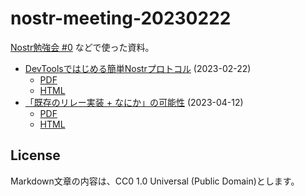 # nostr-meeting-20230222

[Nostr勉強会 #0](https://428lab.connpass.com/event/275748/) などで使った資料。

- [DevToolsではじめる簡単Nostrプロトコル](start-nostr-protocol-with-devtools.md) (2023-02-22)
  - [PDF](start-nostr-protocol-with-devtools.pdf)
  - [HTML](https://heguro.github.io/nostr-meeting-20230222/start-nostr-protocol-with-devtools.html)
- [「既存のリレー実装 + なにか」の可能性](possibility-of-existing-relay-implementation-plus-something.md) (2023-04-12)
  - [PDF](possibility-of-existing-relay-implementation-plus-something.pdf)
  - [HTML](https://heguro.github.io/nostr-meeting-20230222/possibility-of-existing-relay-implementation-plus-something.html)

## License

Markdown文章の内容は、CC0 1.0 Universal (Public Domain)とします。
